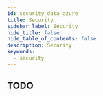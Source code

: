 ```yaml
---
id: security_data_azure
title: Security
sidebar_label: Security
hide_title: false
hide_table_of_contents: false
description: Security
keywords:
  - security
---
```


## TODO

